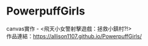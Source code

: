 # PowerpuffGirls
canvas實作 - <飛天小女警射擊遊戲：拯救小鎮村?!><br>
作品連結：https://allison1107.github.io/PowerpuffGirls/
